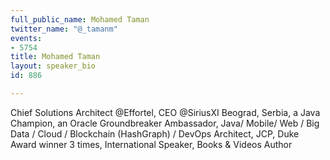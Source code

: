 ```yaml
---
full_public_name: Mohamed Taman
twitter_name: "@_tamanm"
events:
- 5754
title: Mohamed Taman
layout: speaker_bio
id: 886

---
```

Chief Solutions Architect @Effortel, CEO @SiriusXI Beograd, Serbia, a Java Champion, an Oracle Groundbreaker Ambassador, Java/ Mobile/ Web / Big Data / Cloud / Blockchain (HashGraph) / DevOps Architect, JCP, Duke Award winner 3 times, International Speaker, Books & Videos Author